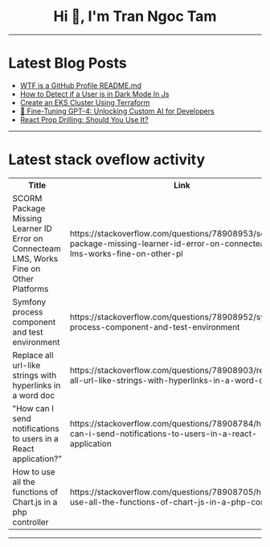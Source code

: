 <h1 align="center">Hi 👋, I'm Tran Ngoc Tam</h1>

---

# Latest Blog Posts 
<!-- BLOG-POST-LIST:START -->
- [WTF is a GitHub Profile README.md](https://dev.to/jacobshuman/wtf-is-a-github-profile-readmemd-1p8c)
- [How to Detect if a User is in Dark Mode In Js](https://dev.to/avinash_tare/how-to-detect-if-a-user-is-in-dark-mode-in-js-5hhp)
- [Create an EKS Cluster Using Terraform](https://dev.to/aws-builders/create-an-eks-cluster-using-terraform-1734)
- [🚀 Fine-Tuning GPT-4: Unlocking Custom AI for Developers](https://dev.to/gadekar_sachin/fine-tuning-gpt-4-unlocking-custom-ai-for-developers-2ig1)
- [React Prop Drilling: Should You Use It?](https://dev.to/apoorvtomar/react-prop-drilling-should-you-use-it-5f81)
<!-- BLOG-POST-LIST:END -->

---

# Latest stack oveflow activity
<table>
  <tr><th>Title</th><th>Link</th></tr>
  <!-- STACKOVERFLOW:START --><tr><td>SCORM Package Missing Learner ID Error on Connecteam LMS, Works Fine on Other Platforms</td><td>https://stackoverflow.com/questions/78908953/scorm-package-missing-learner-id-error-on-connecteam-lms-works-fine-on-other-pl</td></tr><tr><td>Symfony process component and test environment</td><td>https://stackoverflow.com/questions/78908952/symfony-process-component-and-test-environment</td></tr><tr><td>Replace all url-like strings with hyperlinks in a word doc</td><td>https://stackoverflow.com/questions/78908903/replace-all-url-like-strings-with-hyperlinks-in-a-word-doc</td></tr><tr><td>&quot;How can I send notifications to users in a React application?&quot;</td><td>https://stackoverflow.com/questions/78908784/how-can-i-send-notifications-to-users-in-a-react-application</td></tr><tr><td>How to use all the functions of Chart.js in a php controller</td><td>https://stackoverflow.com/questions/78908705/how-to-use-all-the-functions-of-chart-js-in-a-php-controller</td></tr><!-- STACKOVERFLOW:END -->
</table>

---


